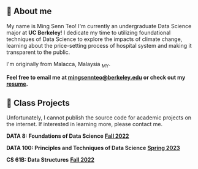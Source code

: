 ---
---

## 👋 About me

My name is Ming Senn Teo! I'm currently an undergraduate Data Science major at **UC Berkeley**! I dedicate my time to utilizing foundational techniques of Data Science to explore the impacts of climate change, learning about the price-setting process of hospital system and making it transparent to the public.

I'm originally from Malacca, Malaysia <sub>MY</sub>.

**Feel free to email me at <a href="mailto:mingsennteo@berkeley.edu">mingsennteo@berkeley.edu</a> or check out my [resume](https://docs.google.com/document/d/1laZB935c4CFHYRffg4BDmahkLzfhLBQLzCIWJ81t824/edit?usp=sharing).**


## 🐼 Class Projects

Unfortunately, I cannot publish the source code for academic projects on the internet. If interested in learning more, please contact me.

**DATA 8: Foundations of Data Science** [**Fall 2022**](http://data8.org/fa22)


**DATA 100: Principles and Techniques of Data Science** [**Spring 2023**](https://ds100.org/sp23/)


**CS 61B: Data Structures** [**Fall 2022**](https://fa22.datastructur.es/)
